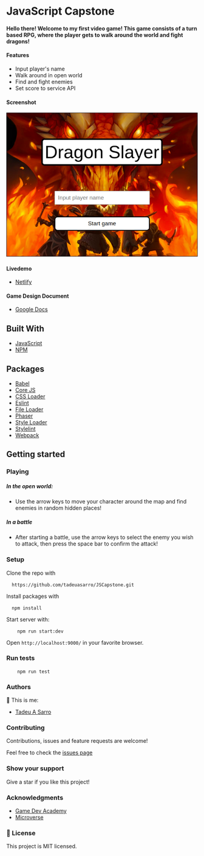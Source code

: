 # JavaScript Capstone

#### Hello there! Welcome to my first video game! This game consists of a turn based RPG, where the player gets to walk around the world and fight dragons!

#### Features
- Input player's name
- Walk around in open world
- Find and fight enemies
- Set score to service API

#### Screenshot

![screenshot](dist/screenshot.png)

#### Livedemo

- [Netlify](https://peaceful-albattani-870785.netlify.app/)

#### Game Design Document

- [Google Docs](https://docs.google.com/document/d/1GLcpJxP0M5cHwXf-yC_D5HH3tL8cHOpvj0sXMWkMjpU/edit?usp=sharing)

## Built With

- [JavaScript](https://www.javascript.com/)
- [NPM](https://www.npmjs.com/)

## Packages
- [Babel](https://babeljs.io/)
- [Core JS](https://www.npmjs.com/package/core-js)
- [CSS Loader](https://webpack.js.org/loaders/css-loader/)
- [Eslint](https://eslint.org/)
- [File Loader](https://webpack.js.org/loaders/file-loader/)
- [Phaser](https://phaser.io/)
- [Style Loader](https://webpack.js.org/loaders/style-loader/)
- [Stylelint](https://stylelint.io/)
- [Webpack](https://webpack.js.org/)

## Getting started

### Playing

##### In the open world:
- Use the arrow keys to move your character around the map and find enemies in random hidden places!

##### In a battle
- After starting a battle, use the arrow keys to select the enemy you wish to attack, then press the space bar to confirm the attack!

### Setup

Clone the repo with

```
  https://github.com/tadeuasarro/JSCapstone.git
```

Install packages with

```
  npm install
```

Start server with:

```
    npm run start:dev
```

Open `http://localhost:9000/` in your favorite browser.

### Run tests

```
    npm run test
```

### Authors

👤 This is me:

- [Tadeu A Sarro](https://tadeuasarro.me)


### Contributing

Contributions, issues and feature requests are welcome!

Feel free to check the [issues page](https://github.com/tadeuasarro/JSCapstone/issues)


### Show your support

Give a star if you like this project!

### Acknowledgments

- [Game Dev Academy](https://gamedevacademy.org/)
- [Microverse](https://www.microverse.org/)

### 📝 License

This project is MIT licensed.